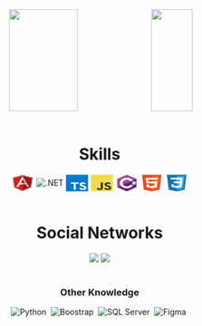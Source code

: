 <div align="center">
  <img style="margin-right: 4px;" width="49%" height="180em" src="https://github-readme-stats.vercel.app/api?username=davillawitte&hide_border=true&show_icons=true&theme=great-gatsby&count_private=true&bg_color=0d1117"/>
  <img width="38%" height="180em" src="https://github-readme-stats.vercel.app/api/top-langs/?username=davillawitte&hide_border=true&layout=compact&theme=great-gatsby&bg_color=0d1117"/>
</div>

<div  align="center"> 
  <div style="display: inline_block"><br>
    <h1 align="center">Skills</h1>
    <img align="center" alt="David-Angular" height="30" width="40" src="https://raw.githubusercontent.com/devicons/devicon/master/icons/angularjs/angularjs-original.svg">
    <img align="center" alt=".NET" height="30" width="40" src="https://raw.githubusercontent.com/dotnet/brand/master/logo/dotnet-logo.png">
    <img align="center" alt="David-TypeScript" height="30" width="40" src="https://raw.githubusercontent.com/devicons/devicon/master/icons/typescript/typescript-original.svg">
    <img align="center" alt="David-JavaScript" height="30" width="40" src="https://raw.githubusercontent.com/devicons/devicon/master/icons/javascript/javascript-original.svg">
    <img align="center" alt="David-Csharp" height="30" width="40" src="https://raw.githubusercontent.com/devicons/devicon/master/icons/csharp/csharp-original.svg">
    <img align="center" alt="David-HTML" height="30" width="40" src="https://raw.githubusercontent.com/devicons/devicon/master/icons/html5/html5-original.svg">
    <img align="center" alt="David-CSS" height="30" width="40" src="https://raw.githubusercontent.com/devicons/devicon/master/icons/css3/css3-original.svg">
  </div>

  <br>
  <h1 align="center">Social Networks</h1>
  <a href = "mailto:davilla.witte@gmail.com"><img src="https://img.shields.io/badge/-Gmail-%23333?style=for-the-badge&logo=gmail" target="_blank"></a>
  <a href="https://www.linkedin.com/in/ros%C3%A2ngela-d-avilla-2060b6282" target="_blank"><img src="https://img.shields.io/badge/-LinkedIn-%230077B5?style=for-the-badge&logo=linkedin&logoColor=white" target="_blank"></a>
  <br><br>

  ### Other Knowledge
  ![Python](https://img.shields.io/badge/-python-0D1117?style=for-the-badge&logo=python&logoColor=1572B6&labelColor=0D1117)&nbsp;
  ![Boostrap](https://img.shields.io/badge/-boostrap-0D1117?style=for-the-badge&logo=bootstrap&labelColor=0D1117)&nbsp;
  ![SQL Server](https://img.shields.io/badge/-sql%20server-0D1117?style=for-the-badge&logo=Microsoft%20SQL%20Server&labelColor=0D1117)&nbsp;
  ![Figma](https://img.shields.io/badge/-figma-0D1117?style=for-the-badge&logo=figma&labelColor=0D1117)&nbsp; 
</div>

